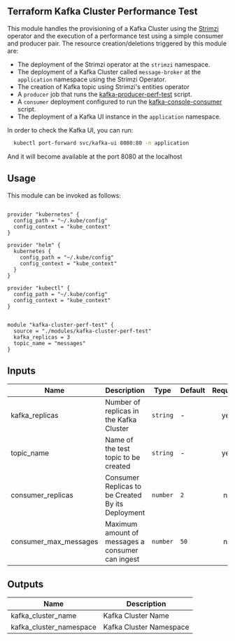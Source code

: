 ## Terraform Kafka Cluster Performance Test

This module handles the provisioning of a Kafka Cluster using the [Strimzi](https://strimzi.io/) operator and the execution of a performance test using a simple
consumer and producer pair. The resource creation/deletions triggered by this module are:

- The deployment of the Strimzi operator at the `strimzi` namespace.
- The deployment of a Kafka Cluster called `message-broker` at the `application` namespace using the Strimzi Operator.
- The creation of Kafka topic using Strimzi's entities operator
- A `producer` job that runs the [kafka-producer-perf-test](https://github.com/apache/kafka/blob/trunk/bin/kafka-producer-perf-test.sh) script.
- A `consumer` deployment configured to run the [kafka-console-consumer](https://github.com/apache/kafka/blob/trunk/bin/kafka-console-consumer.sh) script.
- The deployment of a Kafka UI instance in the `application` namespace.

In order to check the Kafka UI, you can run:

```bash
  kubectl port-forward svc/kafka-ui 8080:80 -n application
```
 And it will become available at the port 8080 at the localhost

## Usage

This module can be invoked as follows:

```hcl

provider "kubernetes" {
  config_path = "~/.kube/config"
  config_context = "kube_context"
}

provider "helm" {
  kubernetes {
    config_path = "~/.kube/config"
    config_context = "kube_context"
  }
}

provider "kubectl" {
  config_path = "~/.kube/config"
  config_context = "kube_context"
}


module "kafka-cluster-perf-test" {
  source = "./modules/kafka-cluster-perf-test"
  kafka_replicas = 3
  topic_name = "messages"
}
```

## Inputs

| Name | Description | Type | Default | Required |
|------|-------------|------|---------|:--------:|
| kafka\_replicas | Number of replicas in the Kafka Cluster | `string` | - | yes |
| topic\_name | Name of the test topic to be created | `string` | - | yes |
| consumer\_replicas | Consumer Replicas to be Created By its Deployment | `number` | `2` | no |
| consumer\_max\_messages | Maximum amount of messages a consumer can ingest | `number` | `50` | no |


## Outputs

| Name | Description |
|------|-------------|
| kafka\_cluster\_name | Kafka Cluster Name |
| kafka\_cluster\_namespace | Kafka Cluster Namespace |

